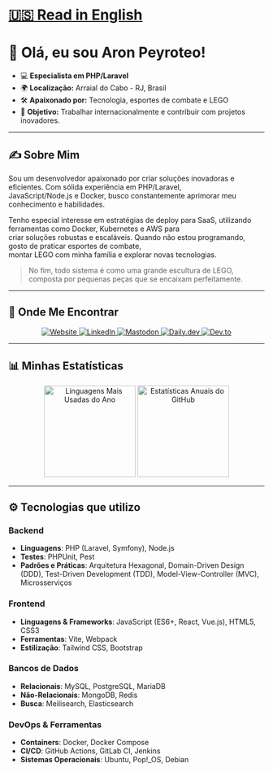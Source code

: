 # [🇺🇸 Read in English](README.md)

# 👋 Olá, eu sou Aron Peyroteo!

- 💻 **Especialista em PHP/Laravel**
- 🌍 **Localização:** Arraial do Cabo - RJ, Brasil
- 🛠️ **Apaixonado por:** Tecnologia, esportes de combate e LEGO
- 🎯 **Objetivo:** Trabalhar internacionalmente e contribuir com projetos inovadores.

---

## ✍️ Sobre Mim

Sou um desenvolvedor apaixonado por criar soluções inovadoras e eficientes. Com sólida experiência em PHP/Laravel,  
JavaScript/Node.js e Docker, busco constantemente aprimorar meu conhecimento e habilidades.

Tenho especial interesse em estratégias de deploy para SaaS, utilizando ferramentas como Docker, Kubernetes e AWS para \
criar soluções robustas e escaláveis. Quando não estou programando, gosto de praticar esportes de combate, \
montar LEGO com minha família e explorar novas tecnologias.

> No fim, todo sistema é como uma grande escultura de LEGO, composta por pequenas peças que se encaixam perfeitamente.

---

## 💼 Onde Me Encontrar

<div align="center">
  <a href="https://aronpc.dev" target="_blank">
    <img src="https://img.shields.io/badge/-Meu_Site-1E90FF?style=for-the-badge&logo=global&logoColor=white" alt="Website" />
  </a>
  <a href="https://linkedin.com/in/aronpc" target="_blank">
    <img src="https://img.shields.io/badge/-LinkedIn-blue?style=for-the-badge&logo=linkedin" alt="LinkedIn" />
  </a>
  <a href="https://phpc.social/@aronpc" target="_blank">
    <img src="https://img.shields.io/badge/-Mastodon-1DA1F2?style=for-the-badge&logo=mastodon&logoColor=white" alt="Mastodon" />
  </a>
  <a href="https://app.daily.dev/aronpc" target="_blank">
    <img src="https://img.shields.io/badge/-Daily.dev-1DA1F2?style=for-the-badge&logo=daily.dev&logoColor=white" alt="Daily.dev" />
  </a>
  <a href="https://dev.to/aronpc" target="_blank">
    <img src="https://img.shields.io/badge/-Dev.to-1DA1F2?style=for-the-badge&logo=dev.to&logoColor=white" alt="Dev.to" />
  </a>
</div>

---

## 📊 Minhas Estatísticas

<div align="center">
    <img height="180em" src="https://ghst.aronpc.dev/api/top-langs/?username=aronpc&layout=compact&theme=github_dark&include_all_commits=true&count_private=true&locale=pt-br" alt="Linguagens Mais Usadas do Ano" />
    <img height="180em" src="https://ghst.aronpc.dev/api?username=aronpc&show_icons=true&theme=github_dark&hide=contribs&include_all_commits=true&count_private=true&locale=pt-br" alt="Estatísticas Anuais do GitHub" />
</div>

---

## ⚙️ Tecnologias que utilizo

### Backend

- **Linguagens**: PHP (Laravel, Symfony), Node.js
- **Testes**: PHPUnit, Pest
- **Padrões e Práticas**: Arquitetura Hexagonal, Domain-Driven Design (DDD), Test-Driven Development (TDD), Model-View-Controller (MVC), Microsserviços

### Frontend

- **Linguagens & Frameworks**: JavaScript (ES6+, React, Vue.js), HTML5, CSS3
- **Ferramentas**: Vite, Webpack
- **Estilização**: Tailwind CSS, Bootstrap

### Bancos de Dados

- **Relacionais**: MySQL, PostgreSQL, MariaDB
- **Não-Relacionais**: MongoDB, Redis
- **Busca**: Meilisearch, Elasticsearch

### DevOps & Ferramentas

- **Containers**: Docker, Docker Compose
- **CI/CD**: GitHub Actions, GitLab CI, Jenkins
- **Sistemas Operacionais**: Ubuntu, Pop!_OS, Debian
